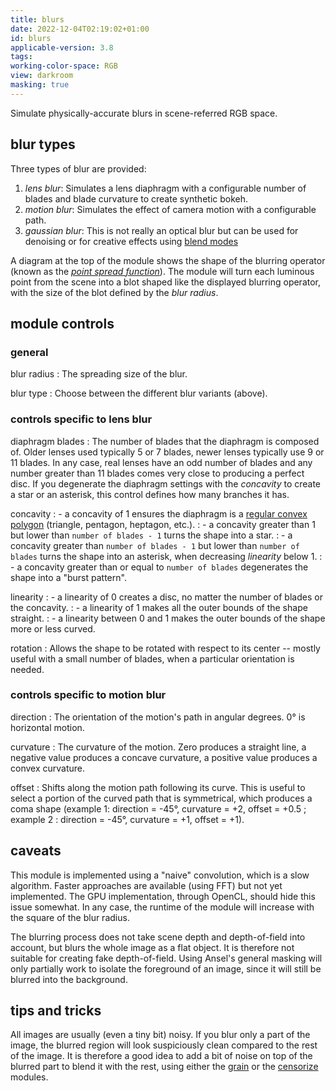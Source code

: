 ```yaml
---
title: blurs
date: 2022-12-04T02:19:02+01:00
id: blurs
applicable-version: 3.8
tags:
working-color-space: RGB
view: darkroom
masking: true
---
```


Simulate physically-accurate blurs in scene-referred RGB space.

## blur types

Three types of blur are provided:

1. _lens blur_: Simulates a lens diaphragm with a configurable number of blades and blade curvature to create synthetic bokeh.
2. _motion blur_: Simulates the effect of camera motion with a configurable path.
3. _gaussian blur_: This is not really an optical blur but can be used for denoising or for creative effects using [blend modes](../../darkroom/masking-and-blending/blend-modes.md)

A diagram at the top of the module shows the shape of the blurring operator (known as the [_point spread function_](https://en.wikipedia.org/wiki/Point_spread_function)). The module will turn each luminous point from the scene into a blot shaped like the displayed blurring operator, with the size of the blot defined by the _blur radius_.

## module controls

### general

blur radius
: The spreading size of the blur.

blur type
: Choose between the different blur variants (above).

### controls specific to lens blur

diaphragm blades
: The number of blades that the diaphragm is composed of. Older lenses used typically 5 or 7 blades, newer lenses typically use 9 or 11 blades. In any case, real lenses have an odd number of blades and any number greater than 11 blades comes very close to producing a perfect disc. If you degenerate the diaphragm settings with the _concavity_ to create a star or an asterisk, this control defines how many branches it has.

concavity
: - a concavity of 1 ensures the diaphragm is a [regular convex polygon](https://en.wikipedia.org/wiki/Regular_polygon#Regular_convex_polygons) (triangle, pentagon, heptagon, etc.).
: - a concavity greater than 1 but lower than `number of blades - 1` turns the shape into a star.
: - a concavity greater than `number of blades - 1` but lower than `number of blades` turns the shape into an asterisk, when decreasing _linearity_ below 1.
: - a concavity greater than or equal to `number of blades` degenerates the shape into a "burst pattern".

linearity
: - a linearity of 0 creates a disc, no matter the number of blades or the concavity.
: - a linearity of 1 makes all the outer bounds of the shape straight.
: - a linearity between 0 and 1 makes the outer bounds of the shape more or less curved.

rotation
: Allows the shape to be rotated with respect to its center -- mostly useful with a small number of blades, when a particular orientation is needed.

### controls specific to motion blur

direction
: The orientation of the motion's path in angular degrees. 0° is horizontal motion.

curvature
: The curvature of the motion. Zero produces a straight line, a negative value produces a concave curvature, a positive value produces a convex curvature.

offset
: Shifts along the motion path following its curve. This is useful to select a portion of the curved path that is symmetrical, which produces a coma shape (example 1: direction = -45°, curvature = +2, offset = +0.5 ; example 2 : direction = -45°, curvature = +1, offset = +1).

## caveats

This module is implemented using a "naive" convolution, which is a slow algorithm. Faster approaches are available (using FFT) but not yet implemented. The GPU implementation, through OpenCL, should hide this issue somewhat. In any case, the runtime of the module will increase with the square of the blur radius.

The blurring process does not take scene depth and depth-of-field into account, but blurs the whole image as a flat object. It is therefore not suitable for creating fake depth-of-field. Using Ansel's general masking will only partially work to isolate the foreground of an image, since it will still be blurred into the background.

## tips and tricks

All images are usually (even a tiny bit) noisy. If you blur only a part of the image, the blurred region will look suspiciously clean compared to the rest of the image. It is therefore a good idea to add a bit of noise on top of the blurred part to blend it with the rest, using either the [grain](./grain.md) or the [censorize](./censorize.md) modules.
